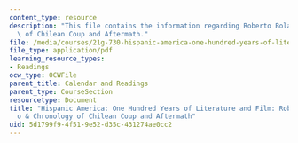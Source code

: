 ```yaml
---
content_type: resource
description: "This file contains the information regarding Roberto Bola\xF1o & Chronology\
  \ of Chilean Coup and Aftermath."
file: /media/courses/21g-730-hispanic-america-one-hundred-years-of-literature-and-film-spring-2014/5d1799f94f519e52d35c431274ae0cc2_MIT21G_730S14_Bolano_Coup.pdf
file_type: application/pdf
learning_resource_types:
- Readings
ocw_type: OCWFile
parent_title: Calendar and Readings
parent_type: CourseSection
resourcetype: Document
title: "Hispanic America: One Hundred Years of Literature and Film: Roberto Bola\xF1\
  o & Chronology of Chilean Coup and Aftermath"
uid: 5d1799f9-4f51-9e52-d35c-431274ae0cc2
---
```

